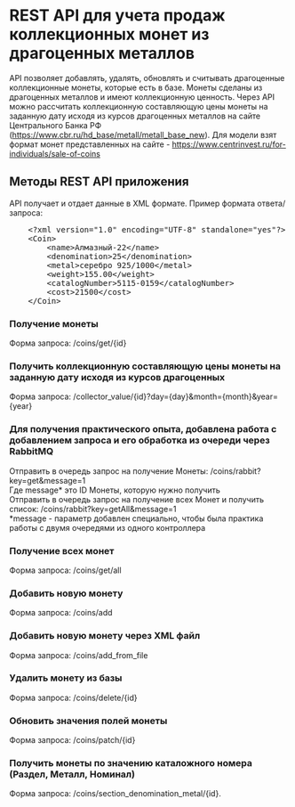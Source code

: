 # REST API для учета продаж коллекционных монет из драгоценных металлов

API позволяет добавлять, удалять, обновлять и считывать драгоценные коллекционные монеты, которые есть в базе. Монеты сделаны из драгоценных металлов и имеют коллекционную ценность. Через API можно рассчитать коллекционную составляющую цены монеты на заданную дату исходя из курсов драгоценных металлов на сайте Центрального Банка РФ (https://www.cbr.ru/hd_base/metall/metall_base_new).
Для модели взят формат монет представленных на сайте - https://www.centrinvest.ru/for-individuals/sale-of-coins

## Методы REST API приложения

API получает и отдает данные в XML формате. Пример формата ответа/запроса:

<pre>
    &lt;?xml version="1.0" encoding="UTF-8" standalone="yes"?&gt;
    &lt;Coin&gt;
        &lt;name&gt;Алмазный-22&lt;/name&gt;
        &lt;denomination&gt;25&lt;/denomination&gt;
        &lt;metal&gt;серебро 925/1000&lt;/metal&gt;
        &lt;weight&gt;155.00&lt;/weight&gt;
        &lt;catalogNumber&gt;5115-0159&lt;/catalogNumber&gt;
        &lt;cost&gt;21500&lt;/cost&gt;
    &lt;/Coin&gt;
</pre>

### Получение монеты

Форма запроса: /coins/get/{id}

### Получить коллекционную составляющую цены монеты на заданную дату исходя из курсов драгоценных

Форма запроса: /collector_value/{id}?day={day}&month={month}&year={year}

### Для получения практического опыта, добавлена работа с добавлением запроса и его обработка из очереди через RabbitMQ

Отправить в очередь запрос на получение Монеты: /coins/rabbit?key=get&message=1<br>
    Где message* это ID Монеты, которую нужно получить<br>
    Отправить в очередь запрос на получение всех Монет и получить список: /coins/rabbit?key=getAll&message=1<br>
*message - параметр добавлен специально, чтобы была практика работы с двумя очередями из одного контроллера

### Получение всех монет

Форма запроса: /coins/get/all

### Добавить новую монету

Форма запроса: /coins/add

### Добавить новую монету через XML файл

Форма запроса: /coins/add_from_file

### Удалить монету из базы

Форма запроса: /coins/delete/{id}

### Обновить значения полей монеты

Форма запроса: /coins/patch/{id}

### Получить монеты по значению каталожного номера (Раздел, Металл, Номинал)

Форма запроса: /coins/section_denomination_metal/{id}.

